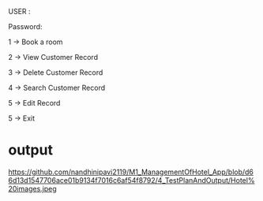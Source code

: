 
USER :

Password:

 1 -> Book a room
 
 2 -> View Customer Record
 
 3 -> Delete Customer Record
 
 4 -> Search Customer Record
 
 5 -> Edit Record
 
 5 -> Exit


 # output 
 https://github.com/nandhinipavi2119/M1_ManagementOfHotel_App/blob/d66d13d1547706ace01b9134f7016c6af54f8792/4_TestPlanAndOutput/Hotel%20images.jpeg
